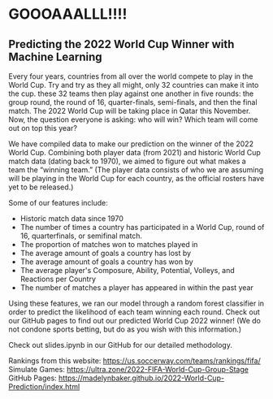 # GOOOAAALLL!!!!
## Predicting the 2022 World Cup Winner with Machine Learning

Every four years, countries from all over the world compete to play in the World Cup. Try and try as they all might, only 32 countries can make it into the cup. these 32 teams then play against one another in five rounds: the group round, the round of 16, quarter-finals, semi-finals, and then the final match. 
The 2022 World Cup will be taking place in Qatar this November. Now, the question everyone is asking: who will win? Which team will come out on top this year? 

We have compiled data to make our prediction on the winner of the 2022 World Cup. Combining both player data (from 2021) and historic World Cup match data (dating back to 1970), we aimed to figure out what makes a team the “winning team.” (The player data consists of who we are assuming will be playing in the World Cup for each country, as the official rosters have yet to be released.)

Some of our features include: 
- Historic match data since 1970
- The number of times a country has participated in a World Cup, round of 16, quarterfinals, or semifinal match.
- The proportion of matches won to matches played in 
- The average amount of goals a country has lost by
- The average amount of goals a country has won by
- The average player's Composure, Ability, Potential, Volleys, and Reactions per Country
- The number of matches a player has appeared in within the past year

Using these features, we ran our model through a random forest classifier in order to predict the likelihood of each team winning each round. Check out our GitHub pages to find out our predicted World Cup 2022 winner! (We do not condone sports betting, but do as you wish with this information.)

Check out slides.ipynb in our GitHub for our detailed methodology.

Rankings from this website: https://us.soccerway.com/teams/rankings/fifa/
Simulate Games: https://ultra.zone/2022-FIFA-World-Cup-Group-Stage
GitHub Pages: https://madelynbaker.github.io/2022-World-Cup-Prediction/index.html
